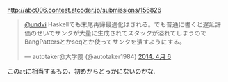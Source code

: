 http://abc006.contest.atcoder.jp/submissions/156826

<blockquote class="twitter-tweet" lang="ja"><p><a href="https://twitter.com/undvi">@undvi</a> Haskellでも末尾再帰最適化はされる。でも普通に書くと遅延評価のせいでサンクが大量に生成されてスタックが溢れてしまうのでBangPattersとかseqとか使ってサンクを潰すようにする。</p>&mdash; autotaker@大学院 (@autotaker1984) <a href="https://twitter.com/autotaker1984/statuses/452682539086249984">2014, 4月 6</a></blockquote>
<script async src="//platform.twitter.com/widgets.js" charset="utf-8"></script>

この`at`に相当するもの、初めからどっかにないのかな.
